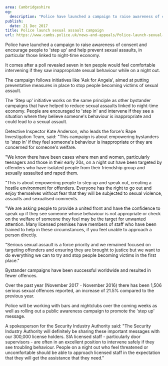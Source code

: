```yaml
area: Cambridgeshire
og:
  description: "Police have launched a campaign to raise awareness of consent and encourage people to \u2018step up\u2019 and help prevent sexual assaults, in particular those linked to night-time economy."
publish:
  date: 21 Dec 2017
title: Police launch sexual assault campaign
url: https://www.cambs.police.uk/news-and-appeals/Police-launch-sexual-assault-campaign
```

Police have launched a campaign to raise awareness of consent and encourage people to 'step up' and help prevent sexual assaults, in particular those linked to night-time economy.

It comes after a poll revealed seven in ten people would feel comfortable intervening if they saw inappropriate sexual behaviour while on a night out.

The campaign follows initiatives like 'Ask for Angela', aimed at putting preventative measures in place to stop people becoming victims of sexual assault.

The 'Step up' initiative works on the same principle as other bystander campaigns that have helped to reduce sexual assaults linked to night-time economy. People are encouraged to 'step in' and intervene if they see a situation where they believe someone's behaviour is inappropriate and could lead to a sexual assault.

Detective Inspector Kate Anderson, who leads the force's Rape Investigation Team, said: "This campaign is about empowering bystanders to 'step in' if they feel someone's behaviour is inappropriate or they are concerned for someone's welfare.

"We know there have been cases where men and women, particularly teenagers and those in their early 20s, on a night out have been targeted by offenders who have isolated people from their friendship group and sexually assaulted and raped them.

"This is about empowering people to step up and speak out, creating a hostile environment for offenders. Everyone has the right to go out and enjoy themselves without fear that they will be subjected to sexual violence, assaults and sexualised comments.

"We are asking people to provide a united front and have the confidence to speak up if they see someone whose behaviour is not appropriate or check on the welfare of someone they feel may be the target for unwanted attention. Many licensed premises have members of staff who have been trained to help in these circumstances, if you feel unable to approach a person directly.

"Serious sexual assault is a force priority and we remained focused on targeting offenders and ensuring they are brought to justice but we want to do everything we can to try and stop people becoming victims in the first place."

Bystander campaigns have been successful worldwide and resulted in fewer offences.

Over the past year (November 2017 - November 2016) there has been 1,506 serious sexual offences reported, an increase of 21.5% compared to the previous year.

Police will be working with bars and nightclubs over the coming weeks as well as rolling out a public awareness campaign to promote the 'step up' message.

A spokesperson for the Security Industry Authority said: "The Security Industry Authority will definitely be sharing these important messages with our 300,000 license holders. SIA licensed staff - particularly door supervisors - are often in an excellent position to intervene safely if they see troubling behaviour. People on a night out who feel threatened or uncomfortable should be able to approach licensed staff in the expectation that they will get the assistance that they need."
